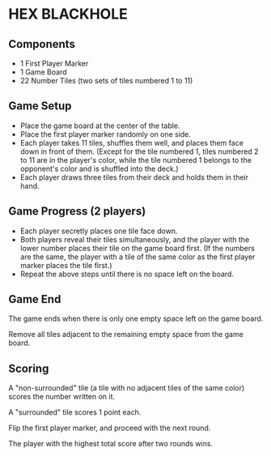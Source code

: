 # HEX BLACKHOLE
## Components
- 1 First Player Marker
- 1 Game Board
- 22 Number Tiles (two sets of tiles numbered 1 to 11)
## Game Setup
- Place the game board at the center of the table.
- Place the first player marker randomly on one side.
- Each player takes 11 tiles, shuffles them well, and places them face down in front of them. (Except for the tile numbered 1, tiles numbered 2 to 11 are in the player's color, while the tile numbered 1 belongs to the opponent's color and is shuffled into the deck.)
- Each player draws three tiles from their deck and holds them in their hand.
## Game Progress (2 players)
- Each player secretly places one tile face down.
- Both players reveal their tiles simultaneously, and the player with the lower number places their tile on the game board first. (If the numbers are the same, the player with a tile of the same color as the first player marker places the tile first.)
- Repeat the above steps until there is no space left on the board.
## Game End
The game ends when there is only one empty space left on the game board.

Remove all tiles adjacent to the remaining empty space from the game board.

## Scoring
A "non-surrounded" tile (a tile with no adjacent tiles of the same color) scores the number written on it.

A "surrounded" tile scores 1 point each.

Flip the first player marker, and proceed with the next round. 

The player with the highest total score after two rounds wins.